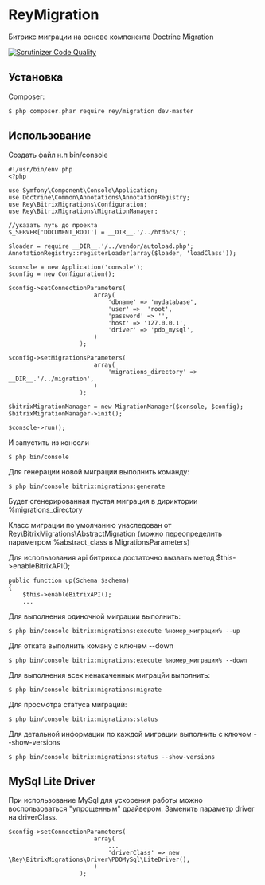 # ReyMigration

Битрикс миграции на основе компонента Doctrine Migration

[![Scrutinizer Code Quality](https://scrutinizer-ci.com/g/Olegator8800/ReyMigration/badges/quality-score.png?b=master)](https://scrutinizer-ci.com/g/Olegator8800/ReyMigration/?branch=master)


Установка
------------

Composer:

    $ php composer.phar require rey/migration dev-master

Использование
------------

Создать файл н.п bin/console

    #!/usr/bin/env php
    <?php

    use Symfony\Component\Console\Application;
    use Doctrine\Common\Annotations\AnnotationRegistry;
    use Rey\BitrixMigrations\Configuration;
    use Rey\BitrixMigrations\MigrationManager;

    //указать путь до проекта
    $_SERVER['DOCUMENT_ROOT'] = __DIR__.'/../htdocs/';

    $loader = require __DIR__.'/../vendor/autoload.php';
    AnnotationRegistry::registerLoader(array($loader, 'loadClass'));
    
    $console = new Application('console');
    $config = new Configuration();

    $config->setConnectionParameters(
                            array(
                                'dbname' => 'mydatabase',
                                'user' =>  'root',
                                'password' => '',
                                'host' => '127.0.0.1',
                                'driver' => 'pdo_mysql',
                            )
                        );

    $config->setMigrationsParameters(
                            array(
                                'migrations_directory' => __DIR__.'/../migration',
                            )
                        );

    $bitrixMigrationManager = new MigrationManager($console, $config);
    $bitrixMigrationManager->init();

    $console->run();

И запустить из консоли 

    $ php bin/console

Для генерации новой миграции выполнить команду:

    $ php bin/console bitrix:migrations:generate

Будет сгенерированная пустая миграция в дириктории %migrations_directory

Класс миграции по умолчанию унаследован от Rey\BitrixMigrations\AbstractMigration (можно переопределить параметром %abstract_class в MigrationsParameters)

Для использования api битрикса достаточно вызвать метод $this->enableBitrixAPI();

    public function up(Schema $schema)
    {
        $this->enableBitrixAPI();
        ...

Для выполнения одиночной миграции выполнить:

    $ php bin/console bitrix:migrations:execute %номер_миграции% --up

Для отката выполнить коману с ключем --down

    $ php bin/console bitrix:migrations:execute %номер_миграции% --down

Для выполнения всех ненакаченных миграцйи выполнить:

    $ php bin/console bitrix:migrations:migrate

Для просмотра статуса миграций:

    $ php bin/console bitrix:migrations:status

Для детальной информации по каждой миграции выполнить с ключом --show-versions

    $ php bin/console bitrix:migrations:status --show-versions


MySql Lite Driver
------------

При использование MySql для ускорения работы можно воспользоваться "упрощенным" драйвером. Заменить параметр driver на driverClass.

    $config->setConnectionParameters(
                            array(
                                ...
                                'driverClass' => new \Rey\BitrixMigrations\Driver\PDOMySql\LiteDriver(),
                            )
                        );
